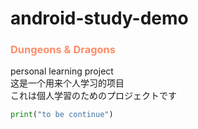 # android-study-demo
### <font color="#FF8C69">Dungeons & Dragons</font>  
personal learning project  
这是一个用来个人学习的项目  
これは個人学習のためのプロジェクトです  
```python
print("to be continue")
```